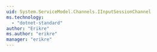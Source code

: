 ```yaml
---
uid: System.ServiceModel.Channels.IInputSessionChannel
ms.technology: 
  - "dotnet-standard"
author: "Erikre"
ms.author: "erikre"
manager: "erikre"
---
```

